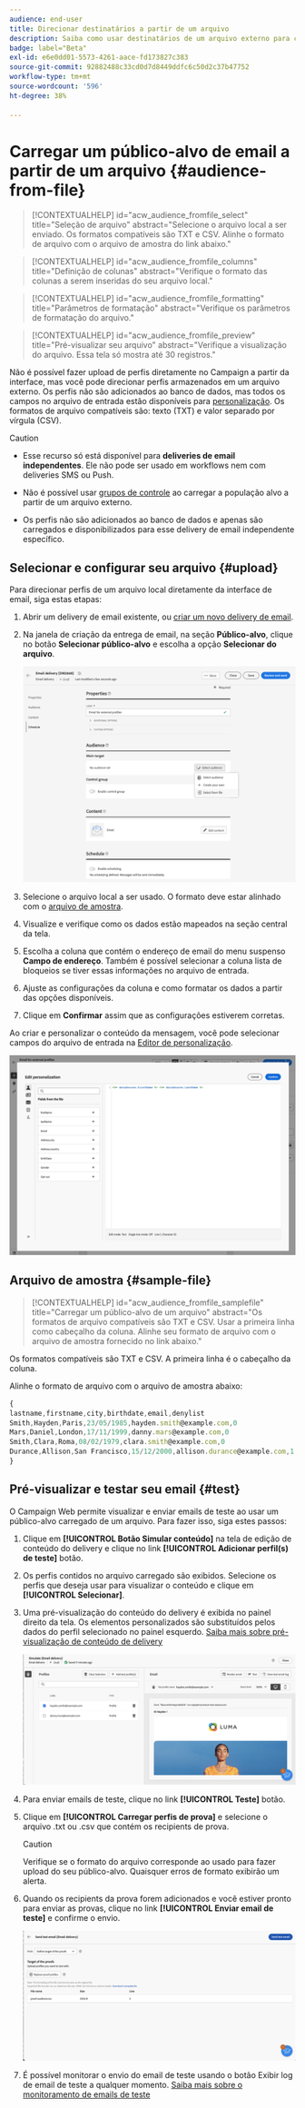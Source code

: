 ```yaml
---
audience: end-user
title: Direcionar destinatários a partir de um arquivo
description: Saiba como usar destinatários de um arquivo externo para criar seu público-alvo de email
badge: label="Beta"
exl-id: e6e0dd01-5573-4261-aace-fd173827c383
source-git-commit: 92882488c33cd0d7d8449ddfc6c50d2c37b47752
workflow-type: tm+mt
source-wordcount: '596'
ht-degree: 38%

---
```


# Carregar um público-alvo de email a partir de um arquivo {#audience-from-file}

>[!CONTEXTUALHELP]
>id="acw_audience_fromfile_select"
>title="Seleção de arquivo"
>abstract="Selecione o arquivo local a ser enviado. Os formatos compatíveis são TXT e CSV. Alinhe o formato de arquivo com o arquivo de amostra do link abaixo."

>[!CONTEXTUALHELP]
>id="acw_audience_fromfile_columns"
>title="Definição de colunas"
>abstract="Verifique o formato das colunas a serem inseridas do seu arquivo local."

>[!CONTEXTUALHELP]
>id="acw_audience_fromfile_formatting"
>title="Parâmetros de formatação"
>abstract="Verifique os parâmetros de formatação do arquivo."


>[!CONTEXTUALHELP]
>id="acw_audience_fromfile_preview"
>title="Pré-visualizar seu arquivo"
>abstract="Verifique a visualização do arquivo. Essa tela só mostra até 30 registros."



Não é possível fazer upload de perfis diretamente no Campaign a partir da interface, mas você pode direcionar perfis armazenados em um arquivo externo. Os perfis não são adicionados ao banco de dados, mas todos os campos no arquivo de entrada estão disponíveis para [personalização](../personalization/gs-personalization.md). Os formatos de arquivo compatíveis são: texto (TXT) e valor separado por vírgula (CSV).

>[!CAUTION]
>
>* Esse recurso só está disponível para **deliveries de email independentes**. Ele não pode ser usado em workflows nem com deliveries SMS ou Push.
>
>* Não é possível usar [grupos de controle](control-group.md) ao carregar a população alvo a partir de um arquivo externo.
>
>* Os perfis não são adicionados ao banco de dados e apenas são carregados e disponibilizados para esse delivery de email independente específico.

## Selecionar e configurar seu arquivo {#upload}

Para direcionar perfis de um arquivo local diretamente da interface de email, siga estas etapas:

1. Abrir um delivery de email existente, ou [criar um novo delivery de email](../email/create-email.md).
1. Na janela de criação da entrega de email, na seção **Público-alvo**, clique no botão **Selecionar público-alvo** e escolha a opção **Selecionar do arquivo**.

   ![](assets/select-from-file.png)

1. Selecione o arquivo local a ser usado. O formato deve estar alinhado com o [arquivo de amostra](#sample-file).
1. Visualize e verifique como os dados estão mapeados na seção central da tela.
1. Escolha a coluna que contém o endereço de email do menu suspenso **Campo de endereço**. Também é possível selecionar a coluna lista de bloqueios se tiver essas informações no arquivo de entrada.
1. Ajuste as configurações da coluna e como formatar os dados a partir das opções disponíveis.
1. Clique em **Confirmar** assim que as configurações estiverem corretas.

Ao criar e personalizar o conteúdo da mensagem, você pode selecionar campos do arquivo de entrada na [Editor de personalização](../personalization/gs-personalization.md).

![](assets/select-external-perso.png)

## Arquivo de amostra {#sample-file}

>[!CONTEXTUALHELP]
>id="acw_audience_fromfile_samplefile"
>title="Carregar um público-alvo de um arquivo"
>abstract="Os formatos de arquivo compatíveis são TXT e CSV. Usar a primeira linha como cabeçalho da coluna. Alinhe seu formato de arquivo com o arquivo de amostra fornecido no link abaixo."

Os formatos compatíveis são TXT e CSV. A primeira linha é o cabeçalho da coluna.

Alinhe o formato de arquivo com o arquivo de amostra abaixo:

```javascript
{
lastname,firstname,city,birthdate,email,denylist
Smith,Hayden,Paris,23/05/1985,hayden.smith@example.com,0
Mars,Daniel,London,17/11/1999,danny.mars@example.com,0
Smith,Clara,Roma,08/02/1979,clara.smith@example.com,0
Durance,Allison,San Francisco,15/12/2000,allison.durance@example.com,1
}
```

## Pré-visualizar e testar seu email {#test}

O Campaign Web permite visualizar e enviar emails de teste ao usar um público-alvo carregado de um arquivo. Para fazer isso, siga estes passos:

1. Clique em **[!UICONTROL Botão Simular conteúdo]** na tela de edição de conteúdo do delivery e clique no link **[!UICONTROL Adicionar perfil(s) de teste]** botão.

1. Os perfis contidos no arquivo carregado são exibidos. Selecione os perfis que deseja usar para visualizar o conteúdo e clique em **[!UICONTROL Selecionar]**.

1. Uma pré-visualização do conteúdo do delivery é exibida no painel direito da tela. Os elementos personalizados são substituídos pelos dados do perfil selecionado no painel esquerdo. [Saiba mais sobre pré-visualização de conteúdo de delivery](../preview-test/preview-content.md)

   ![](assets/file-upload-preview.png)

1. Para enviar emails de teste, clique no link **[!UICONTROL Teste]** botão.

1. Clique em **[!UICONTROL Carregar perfis de prova]** e selecione o arquivo .txt ou .csv que contém os recipients de prova.

   >[!CAUTION]
   >
   >Verifique se o formato do arquivo corresponde ao usado para fazer upload do seu público-alvo. Quaisquer erros de formato exibirão um alerta.

1. Quando os recipients da prova forem adicionados e você estiver pronto para enviar as provas, clique no link **[!UICONTROL Enviar email de teste]** e confirme o envio.

   ![](assets/file-upload-test.png)

1. É possível monitorar o envio do email de teste usando o botão Exibir log de email de teste a qualquer momento. [Saiba mais sobre o monitoramento de emails de teste](../preview-test/test-deliveries.md#access-sent-test-deliveries-access-proofs)
